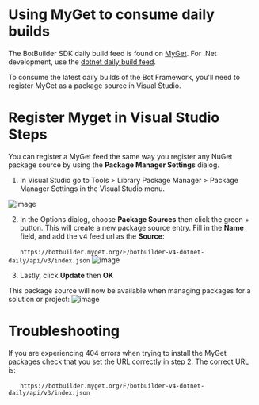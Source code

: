 # Using MyGet to consume daily builds
The BotBuilder SDK daily build feed is found on [MyGet](https://botbuilder.myget.org). For .Net development, use the [dotnet daily build feed](https://botbuilder.myget.org/gallery/botbuilder-v4-dotnet-daily). 

To consume the latest daily builds of the Bot Framework, you'll need to register MyGet as a package source in Visual Studio. 

# Register Myget in Visual Studio Steps
You can register a MyGet feed the same way you register any NuGet package source by using the **Package Manager Settings** dialog.

1. In Visual Studio go to Tools > Library Package Manager > Package Manager Settings in the Visual Studio menu.

![image](https://user-images.githubusercontent.com/11055362/45443270-066e7380-b679-11e8-9279-725fa9690d35.png)

2. In the Options dialog, choose **Package Sources** then click the green + button.  This will create a new package source entry.  Fill in the **Name** field, and add the v4 feed url as the **Source**: 

&nbsp;&nbsp;&nbsp;&nbsp;&nbsp;&nbsp;`https://botbuilder.myget.org/F/botbuilder-v4-dotnet-daily/api/v3/index.json`
![image](https://user-images.githubusercontent.com/11055362/45443422-78df5380-b679-11e8-947b-4e9530379ca8.png)

3. Lastly, click **Update** then **OK**

This package source will now be available when managing packages for a solution or project:
![image](https://user-images.githubusercontent.com/11055362/45443611-0ae75c00-b67a-11e8-8767-29a1a6ac3485.png)

# Troubleshooting
If you are experiencing 404 errors when trying to install the MyGet packages check that you set the URL correctly in step 2. The correct URL is:

&nbsp;&nbsp;&nbsp;&nbsp;&nbsp;&nbsp;`https://botbuilder.myget.org/F/botbuilder-v4-dotnet-daily/api/v3/index.json`
